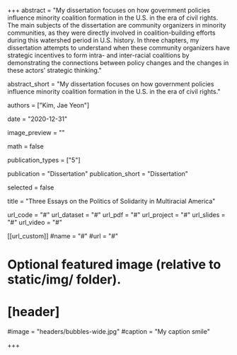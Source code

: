 +++ abstract = "My dissertation focuses on how government policies influence minority coalition formation in the U.S. in the era of civil rights. The main subjects of the dissertation are community organizers in minority communities, as they were directly involved in coalition-building efforts during this watershed period in U.S. history. In three chapters, my dissertation attempts to understand when these community organizers have strategic incentives to form intra- and inter-racial coalitions by demonstrating the connections between policy changes and the changes in these actors’ strategic thinking."

abstract_short = "My dissertation focuses on how government policies influence minority coalition formation in the U.S. in the era of civil rights."

authors = ["Kim, Jae Yeon"]

date = "2020-12-31"

image_preview = ""

math = false

publication_types = ["5"]

publication = "Dissertation" 
publication_short = "Dissertation"

selected = false

title = "Three Essays on the Politics of Solidarity in Multiracial America"

url_code = "#"
url_dataset = "#"
url_pdf = "#"
url_project = "#"
url_slides = "#"
url_video = "#"

[[url_custom]] 
#name = "#" 
#url = "#"

# Optional featured image (relative to static/img/ folder).
# [header]
#image = "headers/bubbles-wide.jpg"
#caption = "My caption smile"

+++
